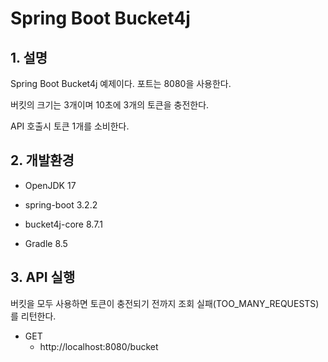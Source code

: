 # Spring Boot Bucket4j

## 1. 설명
Spring Boot Bucket4j 예제이다. 포트는 8080을 사용한다.

버킷의 크기는 3개이며 10초에 3개의 토큰을 충전한다.

API 호출시 토큰 1개를 소비한다.

## 2. 개발환경

* OpenJDK 17

* spring-boot 3.2.2

* bucket4j-core 8.7.1

* Gradle 8.5

## 3. API 실행
버킷을 모두 사용하면 토큰이 충전되기 전까지 조회 실패(TOO_MANY_REQUESTS)를 리턴한다.

* GET
  - http://localhost:8080/bucket

